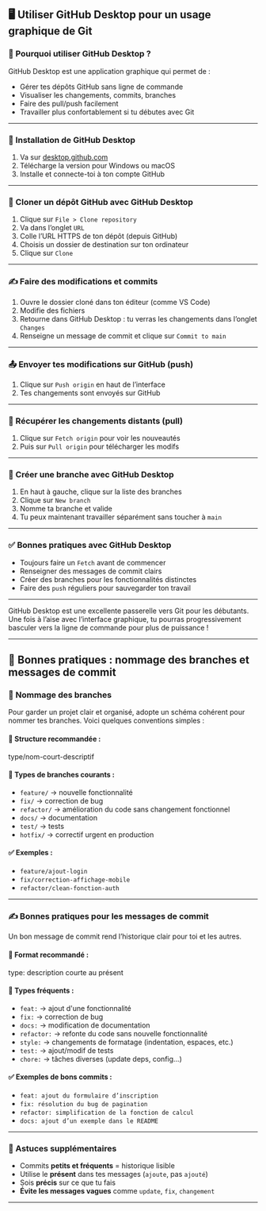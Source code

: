 ## 🖥️ Utiliser GitHub Desktop pour un usage graphique de Git

### 🚀 Pourquoi utiliser GitHub Desktop ?

GitHub Desktop est une application graphique qui permet de :

- Gérer tes dépôts GitHub sans ligne de commande  
- Visualiser les changements, commits, branches  
- Faire des pull/push facilement  
- Travailler plus confortablement si tu débutes avec Git  

---

### 🔧 Installation de GitHub Desktop

1. Va sur [desktop.github.com](https://desktop.github.com)  
2. Télécharge la version pour Windows ou macOS  
3. Installe et connecte-toi à ton compte GitHub  

---

### 📁 Cloner un dépôt GitHub avec GitHub Desktop

1. Clique sur `File > Clone repository`  
2. Va dans l’onglet `URL`  
3. Colle l’URL HTTPS de ton dépôt (depuis GitHub)  
4. Choisis un dossier de destination sur ton ordinateur  
5. Clique sur `Clone`  

---

### ✍️ Faire des modifications et commits

1. Ouvre le dossier cloné dans ton éditeur (comme VS Code)  
2. Modifie des fichiers  
3. Retourne dans GitHub Desktop : tu verras les changements dans l’onglet `Changes`  
4. Renseigne un message de commit et clique sur `Commit to main`  

---

### 📤 Envoyer tes modifications sur GitHub (push)

1. Clique sur `Push origin` en haut de l’interface  
2. Tes changements sont envoyés sur GitHub  

---

### 🔁 Récupérer les changements distants (pull)

1. Clique sur `Fetch origin` pour voir les nouveautés  
2. Puis sur `Pull origin` pour télécharger les modifs  

---

### 🌿 Créer une branche avec GitHub Desktop

1. En haut à gauche, clique sur la liste des branches  
2. Clique sur `New branch`  
3. Nomme ta branche et valide  
4. Tu peux maintenant travailler séparément sans toucher à `main`  

---

### ✅ Bonnes pratiques avec GitHub Desktop

- Toujours faire un `Fetch` avant de commencer  
- Renseigner des messages de commit clairs  
- Créer des branches pour les fonctionnalités distinctes  
- Faire des `push` réguliers pour sauvegarder ton travail  

---

GitHub Desktop est une excellente passerelle vers Git pour les débutants. Une fois à l’aise avec l’interface graphique, tu pourras progressivement basculer vers la ligne de commande pour plus de puissance !

---

## 🧠 Bonnes pratiques : nommage des branches et messages de commit

### 🌿 Nommage des branches

Pour garder un projet clair et organisé, adopte un schéma cohérent pour nommer tes branches. Voici quelques conventions simples :

#### 🔧 Structure recommandée :

type/nom-court-descriptif

#### 🔑 Types de branches courants :

- `feature/` → nouvelle fonctionnalité  
- `fix/` → correction de bug  
- `refactor/` → amélioration du code sans changement fonctionnel  
- `docs/` → documentation  
- `test/` → tests  
- `hotfix/` → correctif urgent en production

#### ✅ Exemples :

- `feature/ajout-login`
- `fix/correction-affichage-mobile`
- `refactor/clean-fonction-auth`

---

### ✍️ Bonnes pratiques pour les messages de commit

Un bon message de commit rend l’historique clair pour toi et les autres.

#### 🔹 Format recommandé :

type: description courte au présent

#### 🔑 Types fréquents :

- `feat:` → ajout d'une fonctionnalité  
- `fix:` → correction de bug  
- `docs:` → modification de documentation  
- `refactor:` → refonte du code sans nouvelle fonctionnalité  
- `style:` → changements de formatage (indentation, espaces, etc.)  
- `test:` → ajout/modif de tests  
- `chore:` → tâches diverses (update deps, config...)

#### ✅ Exemples de bons commits :

- `feat: ajout du formulaire d’inscription`
- `fix: résolution du bug de pagination`
- `refactor: simplification de la fonction de calcul`
- `docs: ajout d’un exemple dans le README`

---

### 🧼 Astuces supplémentaires

- Commits **petits et fréquents** = historique lisible
- Utilise le **présent** dans tes messages (`ajoute`, pas `ajouté`)
- Sois **précis** sur ce que tu fais
- **Évite les messages vagues** comme `update`, `fix`, `changement`

---